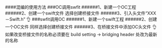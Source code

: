####混编的使用方法
###OC调用swfit
######1、新建一个OC工程
######2、创建一个swift文件  选择创建桥接文件
######3、引入头文件“XXX－Swift.h”
👌
###swfit调用OC
######1、新建一个swift工程
######2、创建一个OC文件  同样选择创建桥接文件
######3、在桥接文件中添加OC头文件
👌
<br>
如果改变桥接文件的名称必须要在 build setting -> bridging header 处改为最新的名称

